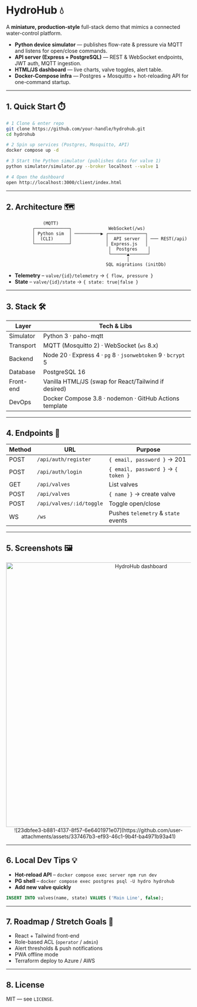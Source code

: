 # HydroHub 💧  
A **miniature, production-style** full-stack demo that mimics a connected water-control platform.

* **Python device simulator** — publishes flow-rate & pressure via MQTT and listens for open/close commands.  
* **API server (Express + PostgreSQL)** — REST & WebSocket endpoints, JWT auth, MQTT ingestion.  
* **HTML/JS dashboard** — live charts, valve toggles, alert table.  
* **Docker-Compose infra** — Postgres + Mosquitto + hot-reloading API for one-command startup.

---

## 1. Quick Start ⏱️

```bash
# 1 Clone & enter repo
git clone https://github.com/your-handle/hydrohub.git
cd hydrohub

# 2 Spin up services (Postgres, Mosquitto, API)
docker compose up -d

# 3 Start the Python simulator (publishes data for valve 1)
python simulator/simulator.py --broker localhost --valve 1

# 4 Open the dashboard
open http://localhost:3000/client/index.html
```

---

## 2. Architecture 🗺️

```text
              (MQTT)
          ┌─────────────┐              WebSocket(/ws)
          │ Python sim  │ ──────────▶ ┌──────────────┐
          │  (CLI)      │             │  API server  │ ─── REST(/api)
          └─────────────┘             │ Express.js   │
                                       │  Postgres    │
                                       └──────▲───────┘
                                              │
                                      SQL migrations (initDb)
```

* **Telemetry** – `valve/{id}/telemetry` → `{ flow, pressure }`  
* **State** – `valve/{id}/state` → `{ state: true|false }`  

---

## 3. Stack 🛠️

| Layer        | Tech & Libs                                                                               |
|--------------|-------------------------------------------------------------------------------------------|
| Simulator    | Python 3 · paho-mqtt                                                                      |
| Transport    | MQTT (Mosquitto 2) · WebSocket (`ws` 8.x)                                                 |
| Backend      | Node 20 · Express 4 · `pg` 8 · `jsonwebtoken` 9 · `bcrypt` 5                              |
| Database     | PostgreSQL 16                                                                             |
| Front-end    | Vanilla HTML/JS (swap for React/Tailwind if desired)                                      |
| DevOps       | Docker Compose 3.8 · nodemon · GitHub Actions template                                    |

---

## 4. Endpoints 🔌

| Method | URL                       | Purpose                              |
|--------|---------------------------|--------------------------------------|
| POST   | `/api/auth/register`      | `{ email, password }` → 201          |
| POST   | `/api/auth/login`         | `{ email, password }` → `{ token }`  |
| GET    | `/api/valves`             | List valves                          |
| POST   | `/api/valves`             | `{ name }` → create valve            |
| POST   | `/api/valves/:id/toggle`  | Toggle open/close                    |
| WS     | `/ws`                     | Pushes `telemetry` & `state` events  |

---

## 5. Screenshots 🖼️

<p align="center">
  <img src="docs/demo-dashboard.png" width="720" alt="HydroHub dashboard" />![23dbfee3-b881-4137-8f57-6e6401971e07](https://github.com/user-attachments/assets/337467b3-ef93-46c1-9b4f-ba4971b93a41)

</p>

---

## 6. Local Dev Tips 💡

* **Hot-reload API** – `docker compose exec server npm run dev`  
* **PG shell** – `docker compose exec postgres psql -U hydro hydrohub`  
* **Add new valve quickly**

```sql
INSERT INTO valves(name, state) VALUES ('Main Line', false);
```

---

## 7. Roadmap / Stretch Goals 🚀

* React + Tailwind front-end  
* Role-based ACL (`operator` / `admin`)  
* Alert thresholds & push notifications  
* PWA offline mode  
* Terraform deploy to Azure / AWS  

---

## 8. License

MIT — see `LICENSE`.
